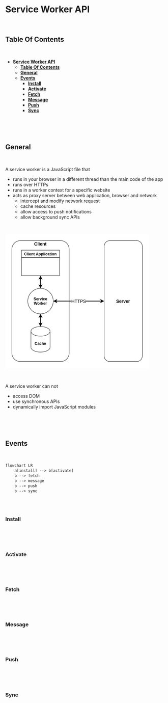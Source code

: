 # **Service Worker API**
<br>

## **Table Of Contents**
<br>

- [**Service Worker API**](#service-worker-api)
  - [**Table Of Contents**](#table-of-contents)
  - [**General**](#general)
  - [**Events**](#events)
    - [**Install**](#install)
    - [**Activate**](#activate)
    - [**Fetch**](#fetch)
    - [**Message**](#message)
    - [**Push**](#push)
    - [**Sync**](#sync)

<br>
<br>
<br>

## **General**
<br>

A service worker is a JavaScript file that
- runs in your browser in a different thread than the main code of the app
- runs over HTTPs
- runs in a worker context for a specific website
- acts as proxy server between web application, browser and network
  - intercept and modify network request
  - cache resources
  - allow access to push notifications
  - allow background sync APIs 

<br>

![Service Worker Diagram](./pictures/service_worker_overview.png)

<br>

A service worker can not
- access DOM
- use synchronous APIs
- dynamically import JavaScript modules

<br>
<br>
<br>

## **Events**
<br>

```mermaid
flowchart LR
    a[install] --> b[activate]
    b --> fetch
    b --> message
    b --> push
    b --> sync
```

<br>
<br>

### **Install**
<br>


<br>
<br>

### **Activate**
<br>

<br>
<br>

### **Fetch**
<br>

<br>
<br>

### **Message**
<br>

<br>
<br>

### **Push**
<br>

<br>
<br>

### **Sync**
<br>

<!--

Initialization
- registered via method
- Events:
  - Download (starts when webpage is first accessed)
  - Install (downloaded worker is new or different to current service worker)
  - Activate (after installation; if older service worker is still active, the updated worker is activated when all pages are closed)


Update
- navigate to in-scope page
- event fired on service worker that was not downloaded in last 24 hours


Fetch Event

-->
